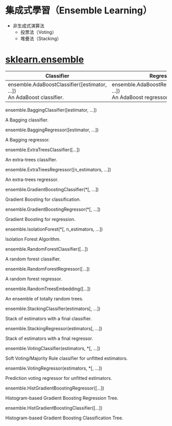 # 集成式學習（Ensemble Learning）
- 非生成式演算法
  - 投票法（Voting）
  - 堆疊法（Stacking）

# [sklearn.ensemble](https://scikit-learn.org/stable/modules/classes.html#module-sklearn.ensemble)

| Classifier | Regressor |
| ------ | -------|
| ensemble.AdaBoostClassifier([estimator, ...]) <br> An AdaBoost classifier.| ensemble.AdaBoostRegressor([estimator, ...]) <br> An AdaBoost regressor.|

ensemble.BaggingClassifier([estimator, ...])

A Bagging classifier.

ensemble.BaggingRegressor([estimator, ...])

A Bagging regressor.

ensemble.ExtraTreesClassifier([...])

An extra-trees classifier.

ensemble.ExtraTreesRegressor([n_estimators, ...])

An extra-trees regressor.

ensemble.GradientBoostingClassifier(*[, ...])

Gradient Boosting for classification.

ensemble.GradientBoostingRegressor(*[, ...])

Gradient Boosting for regression.

ensemble.IsolationForest(*[, n_estimators, ...])

Isolation Forest Algorithm.

ensemble.RandomForestClassifier([...])

A random forest classifier.

ensemble.RandomForestRegressor([...])

A random forest regressor.

ensemble.RandomTreesEmbedding([...])

An ensemble of totally random trees.

ensemble.StackingClassifier(estimators[, ...])

Stack of estimators with a final classifier.

ensemble.StackingRegressor(estimators[, ...])

Stack of estimators with a final regressor.

ensemble.VotingClassifier(estimators, *[, ...])

Soft Voting/Majority Rule classifier for unfitted estimators.

ensemble.VotingRegressor(estimators, *[, ...])

Prediction voting regressor for unfitted estimators.

ensemble.HistGradientBoostingRegressor([...])

Histogram-based Gradient Boosting Regression Tree.

ensemble.HistGradientBoostingClassifier([...])

Histogram-based Gradient Boosting Classification Tree.
```
